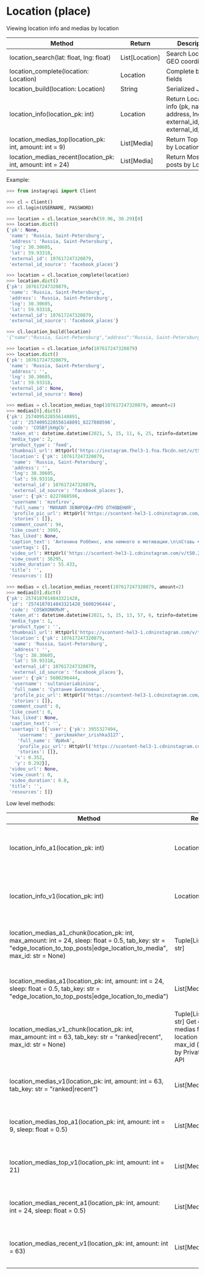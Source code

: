 # Location (place)

Viewing location info and medias by location

| Method                                                     | Return         | Description
| ---------------------------------------------------------- | -------------- | ----------------------------------------------------
| location_search(lat: float, lng: float)                    | List[Location] | Search Location by GEO coordinates
| location_complete(location: Location)                      | Location       | Complete blank fields
| location_build(location: Location)                         | String         | Serialized JSON
| location_info(location_pk: int)                            | Location       | Return Location info (pk, name, address, lng, lat, external_id, external_id_source)
| location_medias_top(location_pk: int, amount: int = 9)     | List[Media]    | Return Top posts by Location
| location_medias_recent(location_pk: int, amount: int = 24) | List[Media]    | Return Most recent posts by Location


Example:

``` python
>>> from instagrapi import Client

>>> cl = Client()
>>> cl.login(USERNAME, PASSWORD)

>>> location = cl.location_search(59.96, 30.29)[0]
>>> location.dict()
{'pk': None,
 'name': 'Russia, Saint-Petersburg',
 'address': 'Russia, Saint-Petersburg',
 'lng': 30.30605,
 'lat': 59.93318,
 'external_id': 107617247320879,
 'external_id_source': 'facebook_places'}

>>> location = cl.location_complete(location)
>>> location.dict()
{'pk': 107617247320879,
 'name': 'Russia, Saint-Petersburg',
 'address': 'Russia, Saint-Petersburg',
 'lng': 30.30605,
 'lat': 59.93318,
 'external_id': 107617247320879,
 'external_id_source': 'facebook_places'}

>>> cl.location_build(location)
'{"name":"Russia, Saint-Petersburg","address":"Russia, Saint-Petersburg","lat":59.93318,"lng":30.30605,"external_source":"facebook_places","facebook_places_id":107617247320879}'

>>> location = cl.location_info(107617247320879)
>>> location.dict()
{'pk': 107617247320879,
 'name': 'Russia, Saint-Petersburg',
 'address': '',
 'lng': 30.30605,
 'lat': 59.93318,
 'external_id': None,
 'external_id_source': None}

>>> medias = cl.location_medias_top(107617247320879, amount=2)
>>> medias[0].dict()
{'pk': 2574095228556148891,
 'id': '2574095228556148891_8227888596',
 'code': 'CO5BfjkHgCb',
 'taken_at': datetime.datetime(2021, 5, 15, 11, 6, 25, tzinfo=datetime.timezone.utc),
 'media_type': 2,
 'product_type': 'feed',
 'thumbnail_url': HttpUrl('https://instagram.fhel3-1.fna.fbcdn.net/v/t51.2885-15/e35/185874360_510656656615872_846247842213042525_n.jpg?tp=1&_nc_ht=instagram.fhel3-1.fna.fbcdn.net&_nc_cat=1&_nc_ohc=vUIk3PZPPrMAX_GGZ7n&edm=AP_V10EBAAAA&ccb=7-4&oh=e418e018b9fc07b7d6b78f0790ddb481&oe=60A24C1F&_nc_sid=4f375e', scheme='https', host='instagram.fhel3-1.fna.fbcdn.net', tld='net', host_type='domain', path='/v/t51.2885-15/e35/185874360_510656656615872_846247842213042525_n.jpg', query='tp=1&_nc_ht=instagram.fhel3-1.fna.fbcdn.net&_nc_cat=1&_nc_ohc=vUIk3PZPPrMAX_GGZ7n&edm=AP_V10EBAAAA&ccb=7-4&oh=e418e018b9fc07b7d6b78f0790ddb481&oe=60A24C1F&_nc_sid=4f375e'),
 'location': {'pk': 107617247320879,
  'name': 'Russia, Saint-Petersburg',
  'address': '',
  'lng': 30.30605,
  'lat': 59.93318,
  'external_id': 107617247320879,
  'external_id_source': 'facebook_places'},
 'user': {'pk': 8227888596,
  'username': 'mzefirov',
  'full_name': 'МИХАИЛ ЗЕФИРОВ🌶️🔥ПРО ОТНОШЕНИЯ',
  'profile_pic_url': HttpUrl('https://scontent-hel3-1.cdninstagram.com/v/t51.2885-19/s150x150/54513886_664942437287042_6311410572676038656_n.jpg?tp=1&_nc_ht=scontent-hel3-1.cdninstagram.com&_nc_ohc=mOWHIYJXbMsAX8wXvzf&edm=AP_V10EBAAAA&ccb=7-4&oh=90fa78d26bbb2c577dbc27d012c7cf09&oe=60C6A82B&_nc_sid=4f375e', scheme='https', host='scontent-hel3-1.cdninstagram.com', tld='com', host_type='domain', path='/v/t51.2885-19/s150x150/54513886_664942437287042_6311410572676038656_n.jpg', query='tp=1&_nc_ht=scontent-hel3-1.cdninstagram.com&_nc_ohc=mOWHIYJXbMsAX8wXvzf&edm=AP_V10EBAAAA&ccb=7-4&oh=90fa78d26bbb2c577dbc27d012c7cf09&oe=60C6A82B&_nc_sid=4f375e'),
  'stories': []},
 'comment_count': 94,
 'like_count': 3995,
 'has_liked': None,
 'caption_text': 'Антонина Роббинс, или немного о мотивации.\n\nСтавь ❤️и делись в сторис... это мотивирует.',
 'usertags': [],
 'video_url': HttpUrl('https://scontent-hel3-1.cdninstagram.com/v/t50.2886-16/185466467_1373704339669543_4721533329541547409_n.mp4?_nc_ht=scontent-hel3-1.cdninstagram.com&_nc_cat=107&_nc_ohc=IdbMAqYCjngAX987nBb&edm=AP_V10EBAAAA&ccb=7-4&oe=60A1DADD&oh=7c69dc13e5344f7095a94eb717b1ee9e&_nc_sid=4f375e', scheme='https', host='scontent-hel3-1.cdninstagram.com', tld='com', host_type='domain', path='/v/t50.2886-16/185466467_1373704339669543_4721533329541547409_n.mp4', query='_nc_ht=scontent-hel3-1.cdninstagram.com&_nc_cat=107&_nc_ohc=IdbMAqYCjngAX987nBb&edm=AP_V10EBAAAA&ccb=7-4&oe=60A1DADD&oh=7c69dc13e5344f7095a94eb717b1ee9e&_nc_sid=4f375e'),
 'view_count': 36295,
 'video_duration': 55.433,
 'title': '',
 'resources': []}

>>> medias = cl.location_medias_recent(107617247320879, amount=2)
>>> medias[0].dict()
{'pk': 2574187014843321420,
 'id': '2574187014843321420_5600296444',
 'code': 'CO5WXONKMxM',
 'taken_at': datetime.datetime(2021, 5, 15, 13, 57, 6, tzinfo=datetime.timezone.utc),
 'media_type': 1,
 'product_type': '',
 'thumbnail_url': HttpUrl('https://scontent-hel3-1.cdninstagram.com/v/t51.2885-15/e35/p1080x1080/186279877_479327446453989_5642409805215171470_n.jpg?tp=1&_nc_ht=scontent-hel3-1.cdninstagram.com&_nc_cat=109&_nc_ohc=Nx9KwOGWXLYAX_bh1Dx&edm=AP_V10EBAAAA&ccb=7-4&oh=999395b5e4a3c688bcb388616f405161&oe=60C4C08C&_nc_sid=4f375e', scheme='https', host='scontent-hel3-1.cdninstagram.com', tld='com', host_type='domain', path='/v/t51.2885-15/e35/p1080x1080/186279877_479327446453989_5642409805215171470_n.jpg', query='tp=1&_nc_ht=scontent-hel3-1.cdninstagram.com&_nc_cat=109&_nc_ohc=Nx9KwOGWXLYAX_bh1Dx&edm=AP_V10EBAAAA&ccb=7-4&oh=999395b5e4a3c688bcb388616f405161&oe=60C4C08C&_nc_sid=4f375e'),
 'location': {'pk': 107617247320879,
  'name': 'Russia, Saint-Petersburg',
  'address': '',
  'lng': 30.30605,
  'lat': 59.93318,
  'external_id': 107617247320879,
  'external_id_source': 'facebook_places'},
 'user': {'pk': 5600296444,
  'username': 'sultanieriabinina',
  'full_name': 'Султание Беляловна',
  'profile_pic_url': HttpUrl('https://scontent-hel3-1.cdninstagram.com/v/t51.2885-19/s150x150/92693550_492095081670507_2163230119093600256_n.jpg?tp=1&_nc_ht=scontent-hel3-1.cdninstagram.com&_nc_ohc=_8hEZtz-JSIAX_NCxXx&edm=AP_V10EBAAAA&ccb=7-4&oh=17d2d1a8ae00765b8471cde868937c13&oe=60C69D73&_nc_sid=4f375e', scheme='https', host='scontent-hel3-1.cdninstagram.com', tld='com', host_type='domain', path='/v/t51.2885-19/s150x150/92693550_492095081670507_2163230119093600256_n.jpg', query='tp=1&_nc_ht=scontent-hel3-1.cdninstagram.com&_nc_ohc=_8hEZtz-JSIAX_NCxXx&edm=AP_V10EBAAAA&ccb=7-4&oh=17d2d1a8ae00765b8471cde868937c13&oe=60C69D73&_nc_sid=4f375e'),
  'stories': []},
 'comment_count': 0,
 'like_count': 0,
 'has_liked': None,
 'caption_text': '',
 'usertags': [{'user': {'pk': 3955327494,
    'username': '_parikmakher_irishka3127',
    'full_name': 'ИрИнА',
    'profile_pic_url': HttpUrl('https://scontent-hel3-1.cdninstagram.com/v/t51.2885-19/s150x150/176040256_461659781826794_5379061705031591554_n.jpg?tp=1&_nc_ht=scontent-hel3-1.cdninstagram.com&_nc_ohc=uVHqkpa8v0UAX-cmGUE&edm=AP_V10EBAAAA&ccb=7-4&oh=22db3640b911117484d78422eec4f778&oe=60C523D5&_nc_sid=4f375e', scheme='https', host='scontent-hel3-1.cdninstagram.com', tld='com', host_type='domain', path='/v/t51.2885-19/s150x150/176040256_461659781826794_5379061705031591554_n.jpg', query='tp=1&_nc_ht=scontent-hel3-1.cdninstagram.com&_nc_ohc=uVHqkpa8v0UAX-cmGUE&edm=AP_V10EBAAAA&ccb=7-4&oh=22db3640b911117484d78422eec4f778&oe=60C523D5&_nc_sid=4f375e'),
    'stories': []},
   'x': 0.352,
   'y': 0.292}],
 'video_url': None,
 'view_count': 0,
 'video_duration': 0.0,
 'title': '',
 'resources': []}
```

Low level methods:

| Method                                         | Return  | Description
| ---------------------------------------------- | ------- | --------------------------------------------
| location_info_a1(location_pk: int) | Location | Get a location using location pk (Public Web API)
| location_info_v1(location_pk: int) | Location | Get a location using location pk (Private Mobile API)
| location_medias_a1_chunk(location_pk: int, max_amount: int = 24, sleep: float = 0.5, tab_key: str = "edge_location_to_top_posts\|edge_location_to_media", max_id: str = None) | Tuple[List[Media], str] | Get chunk of medias and end_cursor (Public Web API)
| location_medias_a1(location_pk: int, amount: int = 24, sleep: float = 0.5, tab_key: str = "edge_location_to_top_posts\|edge_location_to_media") | List[Media] | Get medias for a location (Public Web API)
| location_medias_v1_chunk(location_pk: int, max_amount: int = 63, tab_key: str = "ranked\|recent", max_id: str = None) | Tuple[List[Media], str] Get chunk of medias for a location and max_id (cursor) by Private Mobile API
| location_medias_v1(location_pk: int, amount: int = 63, tab_key: str = "ranked\|recent") | List[Media] | Get medias for a location (Private Mobile API)
| location_medias_top_a1(location_pk: int, amount: int = 9, sleep: float = 0.5) | List[Media] | Get top medias for a location (Public Web API)
| location_medias_top_v1(location_pk: int, amount: int = 21) | List[Media] | Get top medias for a location (Private Mobile API)
| location_medias_recent_a1(location_pk: int, amount: int = 24, sleep: float = 0.5) | List[Media] | Get recent medias for a location (Public Web API)
| location_medias_recent_v1(location_pk: int, amount: int = 63) | List[Media] | Get recent medias for a location (Private Mobile API)
